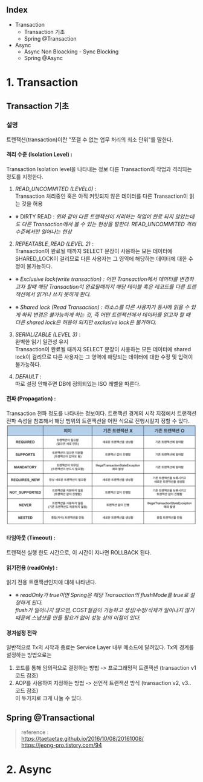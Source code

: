 ## Index  
  - Transaction
      - Transaction 기초
      - Spring @Transaction  
  - Async  
      - Async Non Bloacking - Sync Blocking
      - Spring @Async  

# 1. Transaction
## Transaction 기초
### 설명
트랜잭션(transaction)이란 "쪼갤 수 없는 업무 처리의 최소 단위"를 말한다.

#### 격리 수준 (Isolation Level) :
Transaction Isolation level을 나타내는 정보 다른 Transaction의 작업과 격리되는 정도를 지정한다.

1) *READ_UNCOMMITED (LEVEL0)* :  
Transaction 처리중인 혹은 아직 커밋되지 않은 데이터를 다른 Transaction이 읽는 것을 허용  

- ※  DIRTY READ : *위와 같이 다른 트랜잭션이 처리하는 작업이 완료 되지 않았는데도 다른 Transaction에서 볼 수 있는 현상을 말한다. READ_UNCOMMITED 격리 수준에서만 일어나는 현상*


2) *REPEATABLE_READ (LEVEL 2)* :  
Transaction이 완료될 때까지 SELECT 문장이 사용하는 모든 데이터에 SHARED_LOCK이 걸리므로 다른 사용자는 그 영역에 해당하는 데이터에 대한 수정이 불가능하다.  

- ※ *Exclusive lock(write transaction) : 어떤 Transaction에서 데이터를 변경하고자 할때 해당 Transaction이 완료될때까지 해당 테이블 혹은 레코드를 다른 트랜잭션에서 읽거나 쓰지 못하게 한다.*

- ※ *Shared lock (Read Transaction) : 리소스를 다른 사용자가 동시에 읽을 수 있게 하되 변경은 불가능하게 하는 것, 												즉 어떤 트랜잭션에서 데이터를 읽고자 할 때 다른 shared lock은 허용이 되지만 exclusive lock은 불가하다.*  

3) *SERIALIZABLE (LEVEL 3)* :  
완벽한 읽기 일관성 유지  
Transaction이 완료될 때까지 SELECT 문장이 사용하는 모든 데이터에 shared lock이 걸리므로 다른 사용자는 그 영역에 해당되는 데이터에 대한 수정 및 입력이 불가능하다.  

3) *DEFAULT* :  
따로 설정 안해주면 DB에 정의되있는 ISO 레벨을 따른다.  
  
  
#### 전파 (Propagation) : 
Transaction 전파 정도를 나타내는 정보이다. 트랜잭션 경계의 시작 지점에서 트랜잭션 전파 속성을 참조해서 해당 범위의 트랜잭션을 어떤 식으로 진행시킬지 정할 수 있다.  
<img src="img/propagation_1.png" alt="propagation" border="0">

#### 타임아웃 (Timeout) :  
트랜잭션 실행 한도 시간으로, 이 시간이 지나면 ROLLBACK 된다.

#### 읽기전용 (readOnly) :  
읽기 전용 트랜잭션인지에 대해 나타낸다.  
- ※ *readOnly가 true이면 Spring은 해당 Transaction의 flushMode를 true로 설정하게 된다.  
flush가 일어나지 않으면, COST절감이 가능하고 생성/수정/삭제가 일어나지 않기 때문에 스냅샷을 만들 필요가 없어 성능 상의 이점이 있다.*  

  
#### 경겨설정 전략
일반적으로 Tx의 시작과 종료는 Service Layer 내부 메소드에 달려있다. Tx의 경계를 설정하는 방법으로는 
1. 코드를 통해 임의적으로 결정하는 방법 -> 프로그래밍적 트랜잭션 (transaction v1 코드 참조)
2. AOP를 사용하여 지정하는 방법 -> 선언적 트랜잭션 방식 (transaction v2, v3.. 코드 참조)  
이 두가지로 크게 나눌 수 있다.

## Spring @Transactional  



> reference :  
https://taetaetae.github.io/2016/10/08/20161008/  
https://jeong-pro.tistory.com/94  


# 2. Async






